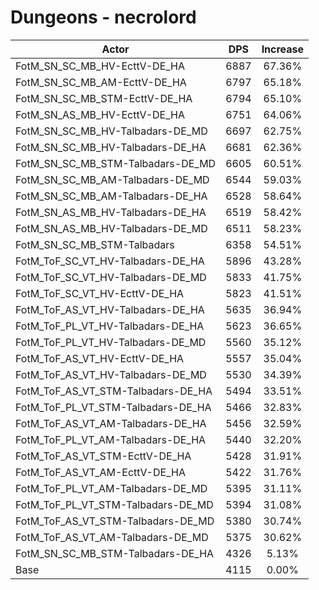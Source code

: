 # Dungeons - necrolord
| Actor | DPS | Increase |
|---|:---:|:---:|
|FotM_SN_SC_MB_HV-EcttV-DE_HA|6887|67.36%|
|FotM_SN_SC_MB_AM-EcttV-DE_HA|6797|65.18%|
|FotM_SN_SC_MB_STM-EcttV-DE_HA|6794|65.10%|
|FotM_SN_AS_MB_HV-EcttV-DE_HA|6751|64.06%|
|FotM_SN_SC_MB_HV-Talbadars-DE_MD|6697|62.75%|
|FotM_SN_SC_MB_HV-Talbadars-DE_HA|6681|62.36%|
|FotM_SN_SC_MB_STM-Talbadars-DE_MD|6605|60.51%|
|FotM_SN_SC_MB_AM-Talbadars-DE_MD|6544|59.03%|
|FotM_SN_SC_MB_AM-Talbadars-DE_HA|6528|58.64%|
|FotM_SN_AS_MB_HV-Talbadars-DE_HA|6519|58.42%|
|FotM_SN_AS_MB_HV-Talbadars-DE_MD|6511|58.23%|
|FotM_SN_SC_MB_STM-Talbadars|6358|54.51%|
|FotM_ToF_SC_VT_HV-Talbadars-DE_HA|5896|43.28%|
|FotM_ToF_SC_VT_HV-Talbadars-DE_MD|5833|41.75%|
|FotM_ToF_SC_VT_HV-EcttV-DE_HA|5823|41.51%|
|FotM_ToF_AS_VT_HV-Talbadars-DE_HA|5635|36.94%|
|FotM_ToF_PL_VT_HV-Talbadars-DE_HA|5623|36.65%|
|FotM_ToF_PL_VT_HV-Talbadars-DE_MD|5560|35.12%|
|FotM_ToF_AS_VT_HV-EcttV-DE_HA|5557|35.04%|
|FotM_ToF_AS_VT_HV-Talbadars-DE_MD|5530|34.39%|
|FotM_ToF_AS_VT_STM-Talbadars-DE_HA|5494|33.51%|
|FotM_ToF_PL_VT_STM-Talbadars-DE_HA|5466|32.83%|
|FotM_ToF_AS_VT_AM-Talbadars-DE_HA|5456|32.59%|
|FotM_ToF_PL_VT_AM-Talbadars-DE_HA|5440|32.20%|
|FotM_ToF_AS_VT_STM-EcttV-DE_HA|5428|31.91%|
|FotM_ToF_AS_VT_AM-EcttV-DE_HA|5422|31.76%|
|FotM_ToF_PL_VT_AM-Talbadars-DE_MD|5395|31.11%|
|FotM_ToF_PL_VT_STM-Talbadars-DE_MD|5394|31.08%|
|FotM_ToF_AS_VT_STM-Talbadars-DE_MD|5380|30.74%|
|FotM_ToF_AS_VT_AM-Talbadars-DE_MD|5375|30.62%|
|FotM_SN_SC_MB_STM-Talbadars-DE_HA|4326|5.13%|
|Base|4115|0.00%|
